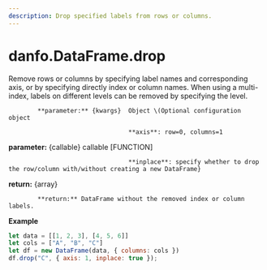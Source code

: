 ```yaml
---
description: Drop specified labels from rows or columns.
---
```


# danfo.DataFrame.drop

Remove rows or columns by specifying label names and corresponding axis, or by specifying directly index or column names. When using a multi-index, labels on different levels can be removed by specifying the level.

            **parameter:** {kwargs}  Object \(Optional configuration object

                                     **axis**: row=0, columns=1

**parameter:** {callable} callable \[FUNCTION\]

                                     **inplace**: specify whether to drop the row/column with/without creating a new DataFrame}

   **return:** {array}

            **return:** DataFrame without the removed index or column labels.

                         

**Example**

```javascript
let data = [[1, 2, 3], [4, 5, 6]]
let cols = ["A", "B", "C"]
let df = new DataFrame(data, { columns: cols })
df.drop("C", { axis: 1, inplace: true });
```

